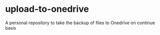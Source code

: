 # upload-to-onedrive
A personal repository to take the backup of files to Onedrive on continue basis
